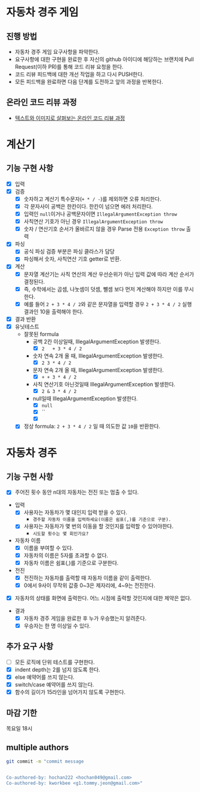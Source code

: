# 자동차 경주 게임
## 진행 방법
* 자동차 경주 게임 요구사항을 파악한다.
* 요구사항에 대한 구현을 완료한 후 자신의 github 아이디에 해당하는 브랜치에 Pull Request(이하 PR)를 통해 코드 리뷰 요청을 한다.
* 코드 리뷰 피드백에 대한 개선 작업을 하고 다시 PUSH한다.
* 모든 피드백을 완료하면 다음 단계를 도전하고 앞의 과정을 반복한다.

## 온라인 코드 리뷰 과정
* [텍스트와 이미지로 살펴보는 온라인 코드 리뷰 과정](https://github.com/next-step/nextstep-docs/tree/master/codereview)

# 계산기

## 기능 구현 사항

- [X] 입력
- [X] 검증
  - [X] 숫자하고 계산기 특수문자(`+ * / -`)를 제외하면 오류 처리한다.
  - [X] 각 문자사이 공백은 한칸이다. 한칸이 넘으면 에러 처리한다.
  - [X] 입력인 `null`이거나 공백문자이면 `IllegalArgumentException throw`
  - [X] 사칙연산 기호가 아닌 경우 `IllegalArgumentException throw`
  - [X] 숫자 / 연산기호 순서가 올바르지 않을 경우 Parse 전용 `Exception throw` 출력 
- [X] 파싱
  - [X] 공식 파싱 검증 부분은 파싱 클라스가 담당
  - [X] 파싱해서 숫자, 사칙연산 기호 getter로 반환.
- [X] 계산
  - [X] 문자열 계산기는 사칙 연산의 계산 우선순위가 아닌 입력 값에 따라 계산 순서가 결정된다.
  - [X] 즉, 수학에서는 곱셈, 나눗셈이 덧셈, 뺄셈 보다 먼저 계산해야 하지만 이를 무시한다. 
  - [X] 예를 들어 `2 + 3 * 4 / 2`와 같은 문자열을 입력할 경우 `2 + 3 * 4 / 2` 실행 결과인 10을 출력해야 한다.
- [X] 결과 반환
- [x] 유닛테스트
  - 잘못된 formula
    - 공백 2칸 이상일때, IllegalArgumentException 발생한다.
      - [x] `2   + 3 * 4 / 2`
    - 숫자 연속 2개 올 때, IllegalArgumentException 발생한다.
      - [x] `2 3 * 4 / 2` 
    - 문자 연속 2개 올 때, IllegalArgumentException 발생한다.
      - [x] `+ + 3 * 4 / 2` 
    - 사칙 연산기호 아닌것일때 IllegalArgumentException 발생한다.
      - [x] `2 & 3 * 4 / 2`
    - null일때 IllegalArgumentException 발생한다.
      - [x] `null`
      - [x] ``
      - [x] ` `
  - [x] 정상 formula: `2 + 3 * 4 / 2` 일 때 의도한 값 `10`을 반환한다.

# 자동차 경주

## 기능 구현 사항

- [X] 주어진 횟수 동안 n대의 자동차는 전진 또는 멈출 수 있다.
- 입력
  - [X] 사용자는 자동차가 몇 대인지 입력 받을 수 있다.
    - `경주할 자동차 이름을 입력하세요(이름은 쉼표(,)를 기준으로 구분).`
  - [X] 사용자는 자동차가 몇 번의 이동을 할 것인지를 입력할 수 있어야한다.
    - `시도할 횟수는 몇 회인가요?`
- 자동차 이름
  - [X] 이름을 부여할 수 있다.
  - [X] 자동차의 이름은 5자를 초과할 수 없다.
  - [X] 자동차 이름은 쉼표(,)를 기준으로 구분한다.
- 전진
  - [X] 전진하는 자동차를 출력할 때 자동차 이름을 같이 출력한다.
  - [X] 0에서 9사이 무작위 값중 0~3은 제자리에, 4~9는 전진한다.
- [X] 자동차의 상태를 화면에 출력한다. 어느 시점에 출력할 것인지에 대한 제약은 없다.
- 결과
  - [X] 자동차 경주 게임을 완료한 후 누가 우승했는지 알려준다.
  - [X] 우승자는 한 명 이상일 수 있다.

## 추가 요구 사항

- [ ] 모든 로직에 단위 테스트를 구현한다.
- [X] indent depth는 2를 넘지 않도록 한다.
- [X] else 예약어를 쓰지 않는다.
- [X] switch/case 예약어를 쓰지 않는다.
- [X] 함수의 길이가 15라인을 넘어가지 않도록 구현한다.

## 마감 기한

목요일 18시

## multiple authors

```bash
git commit -m "commit message


Co-authored-by: hochan222 <hochan049@gmail.com>
Co-authored-by: kworkbee <g1.tommy.jeon@gmail.com>"
```